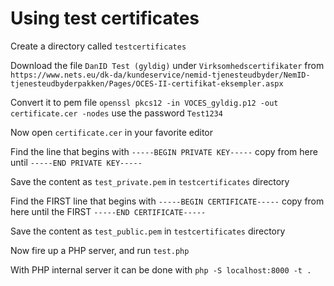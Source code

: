 # Using test certificates

Create a directory called `testcertificates`

Download the file `DanID Test (gyldig)` under `Virksomhedscertifikater` from `https://www.nets.eu/dk-da/kundeservice/nemid-tjenesteudbyder/NemID-tjenesteudbyderpakken/Pages/OCES-II-certifikat-eksempler.aspx`

Convert it to pem file `openssl pkcs12 -in VOCES_gyldig.p12 -out certificate.cer -nodes` use the password `Test1234`

Now open `certificate.cer` in your favorite editor

Find the line that begins with `-----BEGIN PRIVATE KEY-----` copy from here until `-----END PRIVATE KEY-----`

Save the content as `test_private.pem` in `testcertificates` directory

Find the FIRST line that begins with `-----BEGIN CERTIFICATE-----` copy from here until the FIRST `-----END CERTIFICATE-----`

Save the content as `test_public.pem` in `testcertificates` directory

Now fire up a PHP server, and run `test.php`

With PHP internal server it can be done with `php -S localhost:8000 -t .`
